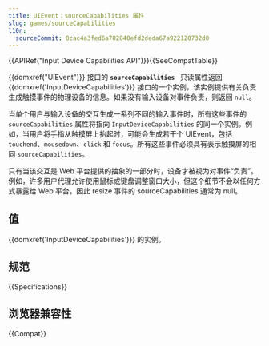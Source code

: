 ```yaml
---
title: UIEvent：sourceCapabilities 属性
slug: games/sourceCapabilities
l10n:
  sourceCommit: 8cac4a3fed6a702840efd2deda67a922120732d0
---
```


{{APIRef("Input Device Capabilities API")}}{{SeeCompatTable}}

{{domxref("UIEvent")}} 接口的 **`sourceCapabilities `** 只读属性返回 {{domxref('InputDeviceCapabilities')}} 接口的一个实例，该实例提供有关负责生成触摸事件的物理设备的信息。如果没有输入设备对事件负责，则返回 `null`。

当单个用户与输入设备的交互生成一系列不同的输入事件时，所有这些事件的 `sourceCapabilities` 属性将指向 `InputDeviceCapabilities` 的同一个实例。例如，当用户将手指从触摸屏上抬起时，可能会生成若干个 UIEvent，包括 `touchend`、`mousedown`、`click` 和 `focus`。所有这些事件必须具有表示触摸屏的相同 `sourceCapabilities`。

只有当该交互是 Web 平台提供的抽象的一部分时，设备才被视为对事件“负责”。例如，许多用户代理允许使用鼠标或键盘调整窗口大小，但这个细节不会以任何方式暴露给 Web 平台，因此 resize 事件的 sourceCapabilities 通常为 null。

## 值

{{domxref('InputDeviceCapabilities')}} 的实例。

## 规范

{{Specifications}}

## 浏览器兼容性

{{Compat}}
